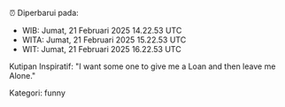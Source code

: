 ⏰ Diperbarui pada:
- WIB: Jumat, 21 Februari 2025 14.22.53 UTC
- WITA: Jumat, 21 Februari 2025 15.22.53 UTC
- WIT: Jumat, 21 Februari 2025 16.22.53 UTC

Kutipan Inspiratif:
"I want some one to give me a Loan and then leave me Alone."


Kategori: funny

